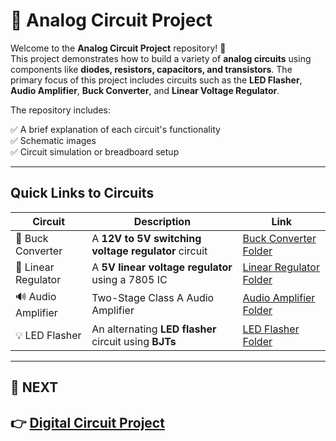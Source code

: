 # 🔌 Analog Circuit Project

Welcome to the **Analog Circuit Project** repository! 🎉  
This project demonstrates how to build a variety of **analog circuits** using components like **diodes, resistors, capacitors, and transistors**. The primary focus of this project includes circuits such as the **LED Flasher**, **Audio Amplifier**, **Buck Converter**, and **Linear Voltage Regulator**.

The repository includes:

✅ A brief explanation of each circuit's functionality  
✅ Schematic images  
✅ Circuit simulation or breadboard setup  

---

## Quick Links to Circuits

| Circuit               | Description                                              | Link                                           |
|-----------------------|----------------------------------------------------------|------------------------------------------------|
| 🔋 Buck Converter      | A **12V to 5V switching voltage regulator** circuit       | [Buck Converter Folder](./Buck_Converter)      |
| 🔌 Linear Regulator    | A **5V linear voltage regulator** using a 7805 IC         | [Linear Regulator Folder](./Voltage_Regulator)  |
| 🔊 Audio Amplifier     | Two-Stage Class A Audio Amplifier                        | [Audio Amplifier Folder](./Audio_Amplifier)    |
| 💡 LED Flasher         | An alternating **LED flasher** circuit using **BJTs**     | [LED Flasher Folder](./LED_Flasher)            |

---

## 🔹 NEXT  
**👉 [Digital Circuit Project](../Digital_Circuit_Project)**
---
